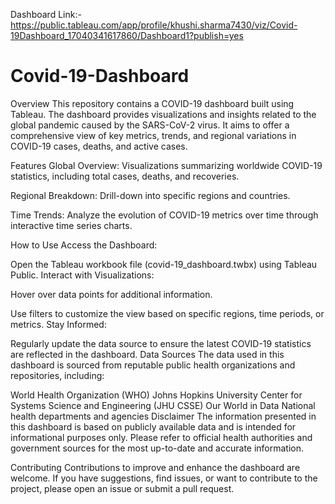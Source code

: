 Dashboard Link:-https://public.tableau.com/app/profile/khushi.sharma7430/viz/Covid-19Dashboard_17040341617860/Dashboard1?publish=yes

# Covid-19-Dashboard

Overview
This repository contains a COVID-19 dashboard built using Tableau. The dashboard provides visualizations and insights related to the global pandemic caused by the SARS-CoV-2 virus. It aims to offer a comprehensive view of key metrics, trends, and regional variations in COVID-19 cases, deaths, and active cases.

Features
Global Overview: Visualizations summarizing worldwide COVID-19 statistics, including total cases, deaths, and recoveries.

Regional Breakdown: Drill-down into specific regions and countries.

Time Trends: Analyze the evolution of COVID-19 metrics over time through interactive time series charts.

How to Use
Access the Dashboard:

Open the Tableau workbook file (covid-19_dashboard.twbx) using Tableau Public.
Interact with Visualizations:

Hover over data points for additional information.

Use filters to customize the view based on specific regions, time periods, or metrics.
Stay Informed:

Regularly update the data source to ensure the latest COVID-19 statistics are reflected in the dashboard.
Data Sources
The data used in this dashboard is sourced from reputable public health organizations and repositories, including:

World Health Organization (WHO)
Johns Hopkins University Center for Systems Science and Engineering (JHU CSSE)
Our World in Data
National health departments and agencies
Disclaimer
The information presented in this dashboard is based on publicly available data and is intended for informational purposes only. Please refer to official health authorities and government sources for the most up-to-date and accurate information.

Contributing
Contributions to improve and enhance the dashboard are welcome. If you have suggestions, find issues, or want to contribute to the project, please open an issue or submit a pull request.
